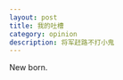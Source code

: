 ```yaml
---
layout: post
title: 我的吐槽
category: opinion
description: 将军赶路不打小鬼
---
```


[Humyna]:    http://tec.zoio.info  "Humyan"

New born.
